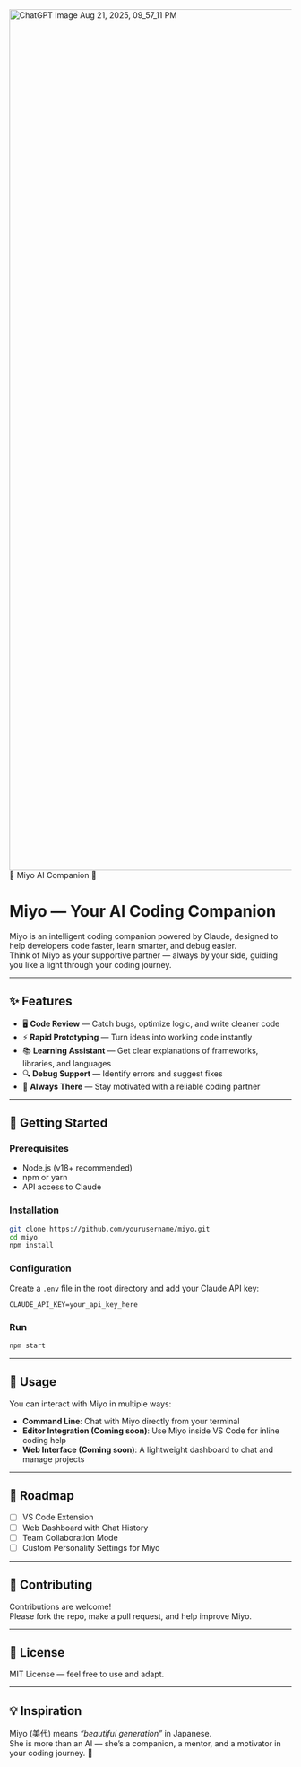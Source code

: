 <img width="1024" height="1536" alt="ChatGPT Image Aug 21, 2025, 09_57_11 PM" src="https://github.com/user-attachments/assets/6e7a15cf-a7c7-44dd-af69-55d419fd351d" />
       🌸 Miyo AI Companion 🌸

# Miyo — Your AI Coding Companion

Miyo is an intelligent coding companion powered by Claude, designed to help developers code faster, learn smarter, and debug easier.  
Think of Miyo as your supportive partner — always by your side, guiding you like a light through your coding journey.  

---

## ✨ Features

- 🖥️ **Code Review** — Catch bugs, optimize logic, and write cleaner code  
- ⚡ **Rapid Prototyping** — Turn ideas into working code instantly  
- 📚 **Learning Assistant** — Get clear explanations of frameworks, libraries, and languages  
- 🔍 **Debug Support** — Identify errors and suggest fixes  
- 🤝 **Always There** — Stay motivated with a reliable coding partner  

---

## 🚀 Getting Started

### Prerequisites
- Node.js (v18+ recommended)  
- npm or yarn  
- API access to Claude  

### Installation
```bash
git clone https://github.com/yourusername/miyo.git
cd miyo
npm install
```

### Configuration
Create a `.env` file in the root directory and add your Claude API key:
```env
CLAUDE_API_KEY=your_api_key_here
```

### Run
```bash
npm start
```

---

## 🧩 Usage
You can interact with Miyo in multiple ways:
- **Command Line**: Chat with Miyo directly from your terminal  
- **Editor Integration (Coming soon)**: Use Miyo inside VS Code for inline coding help  
- **Web Interface (Coming soon)**: A lightweight dashboard to chat and manage projects  

---

## 📌 Roadmap
- [ ] VS Code Extension  
- [ ] Web Dashboard with Chat History  
- [ ] Team Collaboration Mode  
- [ ] Custom Personality Settings for Miyo  

---

## 🤝 Contributing
Contributions are welcome!  
Please fork the repo, make a pull request, and help improve Miyo.  

---

## 📜 License
MIT License — feel free to use and adapt.  

---

## 💡 Inspiration
Miyo (美代) means *“beautiful generation”* in Japanese.  
She is more than an AI — she’s a companion, a mentor, and a motivator in your coding journey. 🌸
